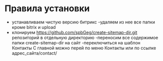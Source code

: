 # Правила установки
- устанавливаем чистую версию битрикс
-удаляем из нее все папки кроме bitrix и upload
- клонируем https://github.com/spbGeg/create-sitemap-dir.git репозиторий в отдельную директорию
-переносим все содержимое папки create-sitemap-dir  на сайт
-переключиться на шаблон Контакты
С главной можно перей по меню Контакты или по ссылке адрес_сайта/contact/
